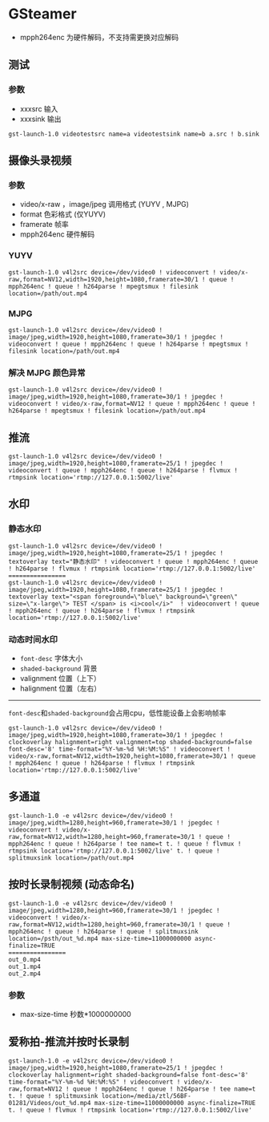 # GSteamer

- mpph264enc 为硬件解码，不支持需更换对应解码

## 测试

### 参数

- xxxsrc 输入
- xxxsink 输出

```shell
gst-launch-1.0 videotestsrc name=a videotestsink name=b a.src ! b.sink
```

## 摄像头录视频

### 参数

- video/x-raw ，image/jpeg 调用格式 (YUYV , MJPG)
- format 色彩格式 (仅YUYV)
- framerate 帧率
- mpph264enc 硬件解码

### YUYV

```shell
gst-launch-1.0 v4l2src device=/dev/video0 ! videoconvert ! video/x-raw,format=NV12,width=1920,height=1080,framerate=30/1 ! queue ! mpph264enc ! queue ! h264parse ! mpegtsmux ! filesink location=/path/out.mp4
```

### MJPG

```shell
gst-launch-1.0 v4l2src device=/dev/video0 ! image/jpeg,width=1920,height=1080,framerate=30/1 ! jpegdec ! videoconvert ! queue ! mpph264enc ! queue ! h264parse ! mpegtsmux ! filesink location=/path/out.mp4
```

### 解决 MJPG 颜色异常

```shell
gst-launch-1.0 v4l2src device=/dev/video0 ! image/jpeg,width=1920,height=1080,framerate=30/1 ! jpegdec ! videoconvert ! video/x-raw,format=NV12 ! queue ! mpph264enc ! queue ! h264parse ! mpegtsmux ! filesink location=/path/out.mp4
```



## 推流

```shell
gst-launch-1.0 v4l2src device=/dev/video0 ! image/jpeg,width=1920,height=1080,framerate=25/1 ! jpegdec ! videoconvert ! queue ! mpph264enc ! queue ! h264parse ! flvmux ! rtmpsink location='rtmp://127.0.0.1:5002/live'
```

## 水印

### 静态水印

```shell
gst-launch-1.0 v4l2src device=/dev/video0 ! image/jpeg,width=1920,height=1080,framerate=25/1 ! jpegdec ! textoverlay text="静态水印" ! videoconvert ! queue ! mpph264enc ! queue ! h264parse ! flvmux ! rtmpsink location='rtmp://127.0.0.1:5002/live'
================
gst-launch-1.0 v4l2src device=/dev/video0 ! image/jpeg,width=1920,height=1080,framerate=25/1 ! jpegdec ! textoverlay text="<span foreground=\"blue\" background=\"green\" size=\"x-large\"> TEST </span> is <i>cool</i>"  ! videoconvert ! queue ! mpph264enc ! queue ! h264parse ! flvmux ! rtmpsink location='rtmp://127.0.0.1:5002/live'
```

### 动态时间水印

- `font-desc` 字体大小
- `shaded-background` 背景
- valignment 位置（上下）
- halignment 位置（左右）

-------------------------

​	`font-desc`和`shaded-background`会占用cpu，低性能设备上会影响帧率

```shell
gst-launch-1.0 v4l2src device=/dev/video0 ! image/jpeg,width=1920,height=1080,framerate=30/1 ! jpegdec ! clockoverlay halignment=right valignment=top shaded-background=false font-desc='8' time-format="%Y-%m-%d %H:%M:%S" ! videoconvert ! video/x-raw,format=NV12,width=1920,height=1080,framerate=30/1 ! queue ! mpph264enc ! queue ! h264parse ! flvmux ! rtmpsink location='rtmp://127.0.0.1:5002/live'
```

## 多通道

```shell
gst-launch-1.0 -e v4l2src device=/dev/video0 ! image/jpeg,width=1280,height=960,framerate=30/1 ! jpegdec ! videoconvert ! video/x-raw,format=NV12,width=1280,height=960,framerate=30/1 ! queue ! mpph264enc ! queue ! h264parse ! tee name=t t. ! queue ! flvmux ! rtmpsink location='rtmp://127.0.0.1:5002/live' t. ! queue ! splitmuxsink location=/path/out.mp4
```

## 按时长录制视频 (动态命名)

```shell
gst-launch-1.0 -e v4l2src device=/dev/video0 ! image/jpeg,width=1280,height=960,framerate=30/1 ! jpegdec ! videoconvert ! video/x-raw,format=NV12,width=1280,height=960,framerate=30/1 ! queue ! mpph264enc ! queue ! h264parse ! queue ! splitmuxsink location=/psth/out_%d.mp4 max-size-time=11000000000 async-finalize=TRUE
================
out_0.mp4
out_1.mp4
out_2.mp4
```

### 参数

- max-size-time 秒数*1000000000

## 爱称拍-推流并按时长录制

```shell
gst-launch-1.0 -e v4l2src device=/dev/video0 ! image/jpeg,width=1920,height=1080,framerate=25/1 ! jpegdec ! clockoverlay halignment=right shaded-background=false font-desc='8' time-format="%Y-%m-%d %H:%M:%S" ! videoconvert ! video/x-raw,format=NV12 ! queue ! mpph264enc ! queue ! h264parse ! tee name=t t. ! queue ! splitmuxsink location=/media/ztl/56BF-01281/Videos/out_%d.mp4 max-size-time=11000000000 async-finalize=TRUE t. ! queue ! flvmux ! rtmpsink location='rtmp://127.0.0.1:5002/live'
```

